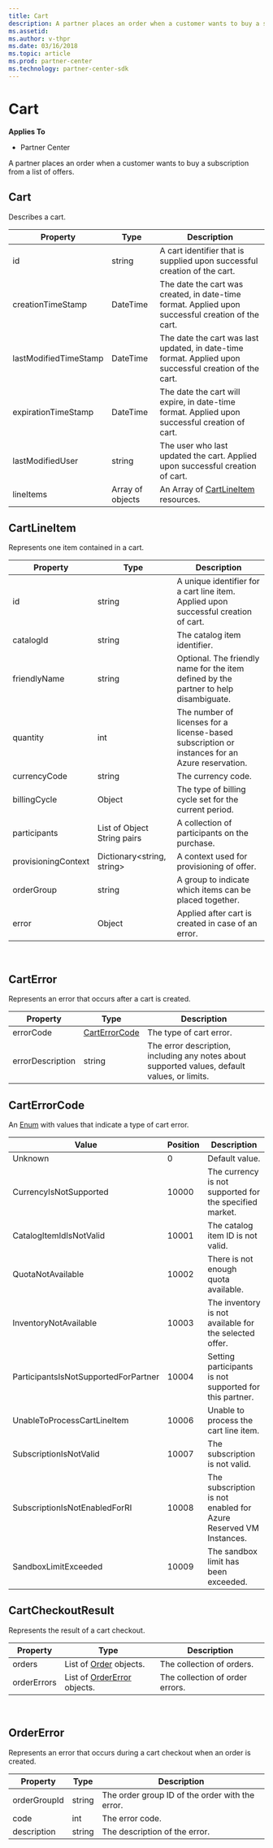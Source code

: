 ```yaml
---
title: Cart
description: A partner places an order when a customer wants to buy a subscription from a list of offers.
ms.assetid: 
ms.author: v-thpr
ms.date: 03/16/2018
ms.topic: article
ms.prod: partner-center
ms.technology: partner-center-sdk
---
```


# Cart


**Applies To**

-   Partner Center


A partner places an order when a customer wants to buy a subscription from a list of offers.



## <span id="cart"></span><span id="CART"></span>Cart


Describes a cart.

| Property            | Type                                                           | Description                                                 |
|---------------------|----------------------------------------------------------------|-------------------------------------------------------------|
| id                  | string                                                         | A cart identifier that is supplied upon successful creation of the cart.   |
| creationTimeStamp   | DateTime                                                       | The date the cart was created, in date-time format. Applied upon successful creation of the cart. |
| lastModifiedTimeStamp | DateTime                                                     | The date the cart was last updated, in date-time format. Applied upon successful creation of the cart.   |
| expirationTimeStamp   | DateTime                                                     | The date the cart will expire, in date-time format. Applied upon successful creation of cart.                |
| lastModifiedUser    | string                                                         | The user who last updated the cart. Applied upon successful creation of cart.   |
| lineItems           | Array of objects                                               | An Array of [CartLineItem](#cart-line-item) resources.                          |



## <span id="cartLineItem"></span><span id="cartlineitem"></span><span id="CARTLINEITEM"></span>CartLineItem


Represents one item contained in a cart.

| Property             | Type                                      | Description                                                                                                        |
|----------------------|-------------------------------------------|--------------------------------------------------------------------------------------------------------------------|
| id                   | string                                    | A unique identifier for a cart line item. Applied upon successful creation of cart.                                |
| catalogId            | string                                    | The catalog item identifier.                                                                                       |
| friendlyName         | string                                    | Optional. The friendly name for the item defined by the partner to help disambiguate.                              |
| quantity             | int                                       | The number of licenses for a license-based subscription or instances for an Azure reservation.                     |
| currencyCode         | string                                    | The currency code.                                                                                                 |
| billingCycle         | Object                                    | The type of billing cycle set for the current period.                                                              |
| participants         | List of Object String pairs               | A collection of participants on the purchase.                                                                      |
| provisioningContext  | Dictionary<string, string>                | A context used for provisioning of offer.                                                                          |
| orderGroup           | string                                    | A group to indicate which items can be placed together.                                                            |
| error                | Object                                    | Applied after cart is created in case of an error.                                                                 |

 

## <span id="cartError"></span><span id="carterror"></span><span id="CARTERROR"></span>CartError


Represents an error that occurs after a cart is created.

| Property             | Type                                      | Description                                                                 |
|----------------------|-------------------------------------------|-----------------------------------------------------------------------------------------------|
| errorCode            | [CartErrorCode](cart.md#carterrorcode)    | The type of cart error.                                                                       |
| errorDescription     | string                                    | The error description, including any notes about supported values, default values, or limits. |



## <span id="cartErrorCode"></span><span id="carterrorcode"></span><span id="CARTERRORCODE"></span>CartErrorCode


An [Enum](https://docs.microsoft.com/en-us/dotnet/api/system.enum) with values that indicate a type of cart error.

| Value                                 | Position     | Description                                                                 |
|---------------------------------------|--------------|-----------------------------------------------------------------------------|
| Unknown                               | 0            | Default value.                                                              |
| CurrencyIsNotSupported                | 10000        | The currency is not supported for the specified market.                     |
| CatalogItemIdIsNotValid               | 10001        | The catalog item ID is not valid.                                           |
| QuotaNotAvailable                     | 10002        | There is not enough quota available.                                        |
| InventoryNotAvailable                 | 10003        | The inventory is not available for the selected offer.                      |
| ParticipantsIsNotSupportedForPartner  | 10004        | Setting participants is not supported for this partner.                     |
| UnableToProcessCartLineItem           | 10006        | Unable to process the cart line item.                                       |
| SubscriptionIsNotValid                | 10007        | The subscription is not valid.                                              |
| SubscriptionIsNotEnabledForRI         | 10008        | The subscription is not enabled for Azure Reserved VM Instances.            |
| SandboxLimitExceeded                  | 10009        | The sandbox limit has been exceeded.                                        |



## <span id="cartCheckoutResult"></span><span id="cartcheckoutresult"></span><span id="CARTCHECKOUTRESULT"></span>CartCheckoutResult


Represents the result of a cart checkout.

| Property             | Type                                                 | Description                                                       |
|----------------------|------------------------------------------------------|-------------------------------------------------------------------|
| orders               | List of [Order](orders.md#order) objects.            | The collection of orders.                                         |
| orderErrors          | List of [OrderError](cart.md#ordererror) objects.    | The collection of order errors.                                   |
 


## <span id="orderError"></span><span id="ordererror"></span><span id="ORDERERROR"></span>OrderError


Represents an error that occurs during a cart checkout when an order is created.

| Property             | Type           | Description                                                               |
|----------------------|----------------|---------------------------------------------------------------------------|
| orderGroupId         | string         | The order group ID of the order with the error.                           |
| code                 | int            | The error code.                                                           |
| description          | string         | The description of the error.                                             |







